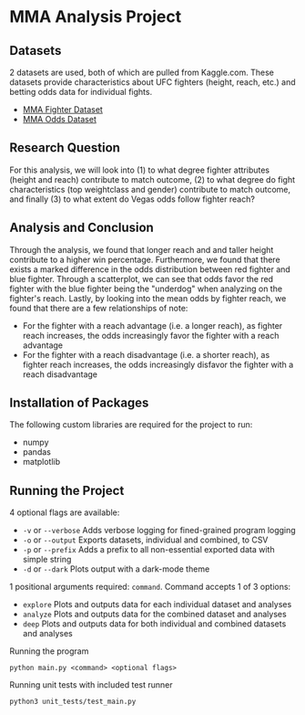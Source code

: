 # MMA Analysis Project

## Datasets

2 datasets are used, both of which are pulled from Kaggle.com. These datasets provide characteristics about UFC fighters (height, reach, etc.) and betting odds data for individual fights.
* [MMA Fighter Dataset](https://www.kaggle.com/rajeevw/ufcdata)
* [MMA Odds Dataset](https://www.kaggle.com/mdabbert/ufc-fights-2010-2020-with-betting-odds)

## Research Question

For this analysis, we will look into (1) to what degree fighter attributes (height and reach) contribute to match outcome, (2) to what degree do fight characteristics (top weightclass and gender) contribute to match outcome, and finally (3) to what extent do Vegas odds follow fighter reach?

## Analysis and Conclusion

Through the analysis, we found that longer reach and and taller height contribute to a higher win percentage. Furthermore, we found that there exists a marked difference in the odds distribution between red fighter and blue fighter. Through a scatterplot, we can see that odds favor the red fighter with the blue fighter being the "underdog" when analyzing on the fighter's reach. Lastly, by looking into the mean odds by fighter reach, we found that there are a few relationships of note:
* For the fighter with a reach advantage (i.e. a longer reach), as fighter reach increases, the odds increasingly favor the fighter with a reach advantage
* For the fighter with a reach disadvantage (i.e. a shorter reach), as fighter reach increases, the odds increasingly disfavor the fighter with a reach disadvantage

## Installation of Packages

The following custom libraries are required for the project to run:
* numpy
* pandas
* matplotlib

## Running the Project

4 optional flags are available:
* `-v` or `--verbose` Adds verbose logging for fined-grained program logging
* `-o` or `--output` Exports datasets, individual and combined, to CSV
* `-p` or `--prefix` Adds a prefix to all non-essential exported data with simple string
* `-d` or `--dark` Plots output with a dark-mode theme

1 positional arguments required: `command`. Command accepts 1 of 3 options:
* `explore` Plots and outputs data for each individual dataset and analyses
* `analyze` Plots and outputs data for the combined dataset and analyses
* `deep` Plots and outputs data for both individual and combined datasets and analyses

Running the program

`python main.py <command> <optional flags>`

Running unit tests with included test runner

`python3 unit_tests/test_main.py`
